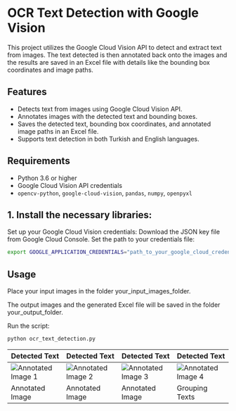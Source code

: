 # OCR Text Detection with Google Vision

This project utilizes the Google Cloud Vision API to detect and extract text from images. The text detected is then annotated back onto the images and the results are saved in an Excel file with details like the bounding box coordinates and image paths.

## Features

- Detects text from images using Google Cloud Vision API.
- Annotates images with the detected text and bounding boxes.
- Saves the detected text, bounding box coordinates, and annotated image paths in an Excel file.
- Supports text detection in both Turkish and English languages.

## Requirements

- Python 3.6 or higher
- Google Cloud Vision API credentials
- `opencv-python`, `google-cloud-vision`, `pandas`, `numpy`, `openpyxl`

## 1. Install the necessary libraries:

  Set up your Google Cloud Vision credentials:
  Download the JSON key file from Google Cloud Console.
  Set the path to your credentials file:
   ```bash
   export GOOGLE_APPLICATION_CREDENTIALS="path_to_your_google_cloud_credentials.json"
 ```

## Usage
Place your input images in the folder your_input_images_folder.

The output images and the generated Excel file will be saved in the folder your_output_folder.

Run the script:
```bash
python ocr_text_detection.py
```
| Detected Text  | Detected Text  | Detected Text  | Detected Text |
|---|---|---|---|
| ![Annotated Image 1](https://github.com/user-attachments/assets/3a122ec7-63e7-408a-896b-fc9d34cd37c4) | ![Annotated Image 2](https://github.com/user-attachments/assets/8112b06d-7753-47cd-8dad-ed2cd844d38c) | ![Annotated Image 3](https://github.com/user-attachments/assets/109cac88-ac62-4ef3-8b7b-3e31e4451125) | ![Annotated Image 4](https://github.com/user-attachments/assets/654d9c56-548f-4d97-85db-f1c1bef7fdf7) |
| Annotated Image | Annotated Image | Annotated Image | Grouping Texts |





